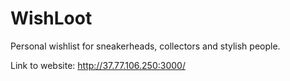 # WishLoot
Personal wishlist for sneakerheads, collectors and stylish people.

Link to website: http://37.77.106.250:3000/
